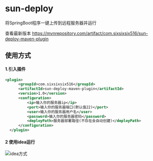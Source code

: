 # sun-deploy

将SpringBoot程序一键上传到远程服务器并运行

查看最新版本 https://mvnrepository.com/artifact/com.sixsixsix516/sun-deploy-maven-plugin

## 使用方式
#### 1.引入插件

```xml
<plugin>
      <groupId>com.sixsixsix516</groupId>
      <artifactId>sun-deploy-maven-plugin</artifactId>
      <version>1.0</version>
      <configuration>
          <ip>输入你的服务器ip</ip>
          <port>输入你的服务器端口(默认值22)</port>
          <user>输入你的服务器用户名</user>
          <password>输入你的服务器密码</password>
          <deployPath>服务器部署路径(不存在会自动创建)</deployPath>
      </configuration>
  </plugin>
```

#### 2 使用idea运行

![idea方式](http://img.chaorenaz.com/6879.png) 
